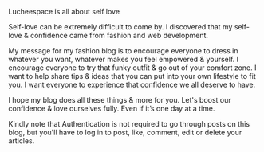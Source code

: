 Lucheespace is all about self love

Self-love can be extremely difficult to come by. I discovered that my self-love & confidence came from fashion and web development.

My message for my fashion blog is to encourage everyone to dress in whatever you want, whatever makes you feel empowered & yourself. I encourage everyone to try that funky outfit & go out of your comfort zone. I want to help share tips & ideas that you can put into your own lifestyle to fit you. I want everyone to experience that confidence we all deserve to have.

I hope my blog does all these things & more for you. Let's boost our confidence & love ourselves fully. Even if it’s one day at a time.

Kindly note that Authentication is not required to go through posts on this blog, but you'll have to log in to post, like, comment, edit or delete your articles.
